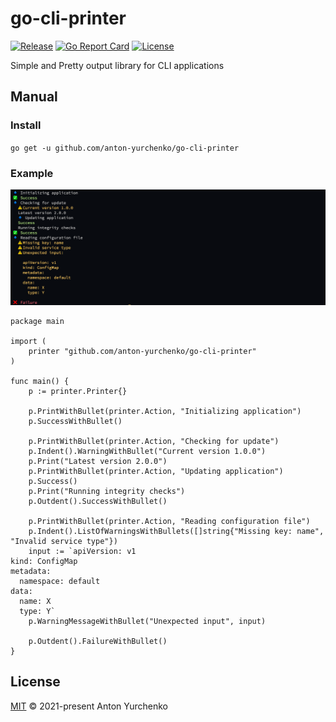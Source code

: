 # go-cli-printer

[![Release](https://img.shields.io/github/v/release/anton-yurchenko/go-cli-printer)](https://github.com/anton-yurchenko/go-cli-printer/releases/latest)
[![Go Report Card](https://goreportcard.com/badge/github.com/anton-yurchenko/go-cli-printer)](https://goreportcard.com/report/github.com/anton-yurchenko/go-cli-printer)
[![License](https://img.shields.io/github/license/anton-yurchenko/go-cli-printer)](LICENSE.md)

Simple and Pretty output library for CLI applications

## Manual

### Install

`go get -u github.com/anton-yurchenko/go-cli-printer`

### Example

![PIC](docs/example.png)

```golang
package main

import (
    printer "github.com/anton-yurchenko/go-cli-printer"
)

func main() {
    p := printer.Printer{}

    p.PrintWithBullet(printer.Action, "Initializing application")
    p.SuccessWithBullet()

    p.PrintWithBullet(printer.Action, "Checking for update")
    p.Indent().WarningWithBullet("Current version 1.0.0")
    p.Print("Latest version 2.0.0")
    p.PrintWithBullet(printer.Action, "Updating application")
    p.Success()
    p.Print("Running integrity checks")
    p.Outdent().SuccessWithBullet()

    p.PrintWithBullet(printer.Action, "Reading configuration file")
    p.Indent().ListOfWarningsWithBullets([]string{"Missing key: name", "Invalid service type"})
    input := `apiVersion: v1
kind: ConfigMap
metadata:
  namespace: default
data:
  name: X
  type: Y`
    p.WarningMessageWithBullet("Unexpected input", input)

    p.Outdent().FailureWithBullet()
}
```

## License

[MIT](LICENSE.md) © 2021-present Anton Yurchenko
